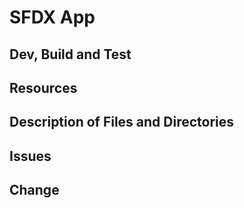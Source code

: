 # SFDX  App

## Dev, Build and Test


## Resources


## Description of Files and Directories


## Issues


## Change
